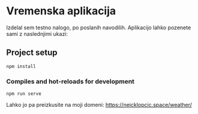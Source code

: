 # Vremenska aplikacija

Izdelal sem testno nalogo, po poslanih navodilih. Aplikacijo lahko pozenete sami z naslednjimi ukazi:

## Project setup
```
npm install
```

### Compiles and hot-reloads for development
```
npm run serve
```
 Lahko jo pa preizkusite na moji domeni: https://nejcklopcic.space/weather/
